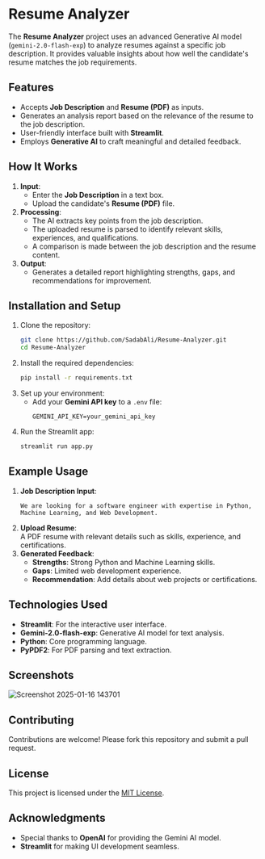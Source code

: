 # Resume Analyzer

The **Resume Analyzer** project uses an advanced Generative AI model (`gemini-2.0-flash-exp`) to analyze resumes against a specific job description. It provides valuable insights about how well the candidate's resume matches the job requirements.

## Features
- Accepts **Job Description** and **Resume (PDF)** as inputs.
- Generates an analysis report based on the relevance of the resume to the job description.
- User-friendly interface built with **Streamlit**.
- Employs **Generative AI** to craft meaningful and detailed feedback.

## How It Works
1. **Input**:  
   - Enter the **Job Description** in a text box.  
   - Upload the candidate's **Resume (PDF)** file.  
2. **Processing**:  
   - The AI extracts key points from the job description.  
   - The uploaded resume is parsed to identify relevant skills, experiences, and qualifications.  
   - A comparison is made between the job description and the resume content.  
3. **Output**:  
   - Generates a detailed report highlighting strengths, gaps, and recommendations for improvement.

## Installation and Setup
1. Clone the repository:
   ```bash
   git clone https://github.com/SadabAli/Resume-Analyzer.git
   cd Resume-Analyzer
   ```
2. Install the required dependencies:
   ```bash
   pip install -r requirements.txt
   ```
3. Set up your environment:
   - Add your **Gemini API key** to a `.env` file:
     ```plaintext
     GEMINI_API_KEY=your_gemini_api_key
     ```
4. Run the Streamlit app:
   ```bash
   streamlit run app.py
   ```
   
## Example Usage
1. **Job Description Input**:
   ```
   We are looking for a software engineer with expertise in Python, Machine Learning, and Web Development.
   ```
2. **Upload Resume**:  
   A PDF resume with relevant details such as skills, experience, and certifications.
3. **Generated Feedback**:
   - **Strengths**: Strong Python and Machine Learning skills.
   - **Gaps**: Limited web development experience.  
   - **Recommendation**: Add details about web projects or certifications.

## Technologies Used
- **Streamlit**: For the interactive user interface.
- **Gemini-2.0-flash-exp**: Generative AI model for text analysis.
- **Python**: Core programming language.
- **PyPDF2**: For PDF parsing and text extraction.

## Screenshots

![Screenshot 2025-01-16 143701](https://github.com/user-attachments/assets/9a92f334-66ca-484c-9f0d-78cb4e4f7696)

## Contributing
Contributions are welcome! Please fork this repository and submit a pull request.

## License
This project is licensed under the [MIT License](LICENSE).

## Acknowledgments
- Special thanks to **OpenAI** for providing the Gemini AI model.
- **Streamlit** for making UI development seamless.
